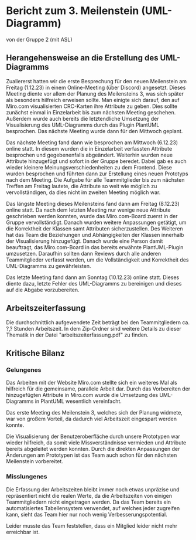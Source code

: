 # Bericht zum 3. Meilenstein (UML-Diagramm)
von der Gruppe 2 (mit ASL)

## Herangehensweise an die Erstellung des UML-Diagramms
<p>Zuallererst hatten wir die erste Besprechung für den neuen Meilenstein am Freitag (1.12.23) in einem Online-Meeting (über Discord) angesetzt. Dieses Meeting diente vor allem der Planung des Meilensteins 3, was sich später als besonders hilfreich erweisen sollte. Man einigte sich darauf, den auf Miro.com visualisierten CRC-Karten ihre Attribute zu geben. Dies sollte zunächst einmal in Einzelarbeit bis zum nächsten Meeting geschehen. Außerdem wurde auch bereits die letztendliche Umsetzung der Visualisierung des UML-Diagramms durch das Plugin PlantUML besprochen. Das nächste Meeting wurde dann für den Mittwoch geplant.</p>
<p>Das nächste Meeting fand dann wie besprochen am Mittwoch (6.12.23) online statt. In diesem wurden die in Einzelarbeit verfassten Attribute besprochen und gegebenenfalls abgeändert. Weiterhin wurden neue Attribute hinzugefügt und sofort in der Gruppe beredet. Dabei gab es auch wieder kleinere Meinungsverschiedenheiten zu dem Frontend. Diese wurden besprochen und führten dann zur Erstellung eines neuen Prototyps nach dem Meeting. Die Aufgabe für alle Teammitglieder bis zum nächsten Treffen am Freitag lautete, die Attribute so weit wie möglich zu vervollständigen, da dies nicht im zweiten Meeting möglich war.<p>
<p>Das längste Meeting dieses Meilensteins fand dann am Freitag (8.12.23) online statt. Da nach dem letzten Meeting nur wenige neue Attribute geschrieben werden konnten, wurde das Miro.com-Board zuerst in der Gruppe vervollständigt. Danach wurden weitere Anpassungen getätigt, um die Korrektheit der Klassen samt Attributen sicherzustellen. Des Weiteren hat das Team die Beziehungen und Abhängigkeiten der Klassen innerhalb der Visualisierung hinzugefügt. Danach wurde eine Person damit beauftragt, das Miro.com-Board in das bereits erwähnte PlantUML-Plugin umzusetzen. Daraufhin sollten dann Reviews durch alle anderen Teammitglieder verfasst werden, um die Vollständigkeit und Korrektheit des UML-Diagramms zu gewährleisten.</p>
<p>Das letzte Meeting fand dann am Sonntag (10.12.23) online statt. Dieses diente dazu, letzte Fehler des UML-Diagramms zu bereinigen und dieses auf die Abgabe vorzubereiten.</p>

## Arbeitszeiterfassung
Die durchschnittlich aufgewendete Zeit beträgt bei den Teammitgliedern ca. ?,? Stunden Arbeitszeit. In dem Zip-Ordner sind weitere Details zu dieser Thematik in der Datei "arbeitszeiterfassung.pdf" zu finden.

## Kritische Bilanz
### Gelungenes
<p>Das Arbeiten mit der Website Miro.com stellte sich ein weiteres Mal als hilfreich für die gemeinsame, parallele Arbeit dar. Durch das Vorbereiten der hinzugefügten Attribute in Miro.com wurde die Umsetzung des UML-Diagramms in PlantUML wesentlich vereinfacht.</p>
<p>Das erste Meeting des Meilenstein 3, welches sich der Planung widmete, war von großem Vorteil, da dadurch viel Arbeitszeit eingespart werden konnte.</p>
<p>Die Visualisierung der Benutzeroberfläche durch unsere Prototypen war wieder hilfreich, da somit viele Missverständnisse vermieden und Attribute bereits abgeleitet werden konnten. Durch die direkten Anpassungen der Änderungen am Prototypen ist das Team auch schon für den nächsten Meilenstein vorbereitet.</p>

### Misslungenes
<p>Die Erfassung der Arbeitszeiten bleibt immer noch etwas unpräzise und repräsentiert nicht die realen Werte, da die Arbeitszeiten von einigen Teammitgliedern nicht eingetragen werden. Da das Team bereits ein automatisiertes Tabellensystem verwendet, auf welches jeder zugreifen kann, sieht das Team hier nur noch wenig Verbesserungspotential.</p>
<p>Leider musste das Team feststellen, dass ein Mitglied leider nicht mehr erreichbar ist.</p>